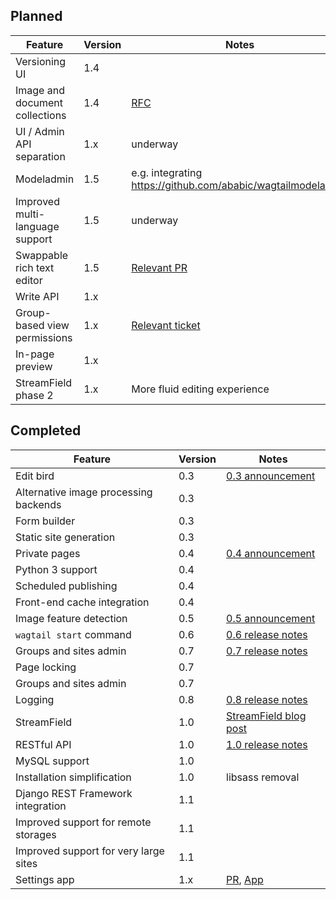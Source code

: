 ## Planned
Feature | Version | Notes
------- | ------- | -----
Versioning UI | 1.4 | 
Image and document collections | 1.4 | [RFC](https://github.com/torchbox/wagtail/wiki/Collections-RFC)
UI / Admin API separation | 1.x | underway
Modeladmin | 1.5 | e.g. integrating https://github.com/ababic/wagtailmodeladmin
Improved multi-language support | 1.5 | underway
Swappable rich text editor | 1.5 | [Relevant PR](https://github.com/torchbox/wagtail/pull/1521)
Write API | 1.x | 
Group-based view permissions | 1.x | [Relevant ticket](https://github.com/torchbox/wagtail/issues/257)
In-page preview | 1.x | 
StreamField phase 2 | 1.x | More fluid editing experience

## Completed
Feature | Version | Notes
------- | ------- | -----
Edit bird | 0.3 | [0.3 announcement](https://torchbox.com/blog/wagtail-03-say-hello-edit-bird/)
Alternative image processing backends | 0.3 |
Form builder | 0.3 |
Static site generation | 0.3 |
Private pages | 0.4 | [0.4 announcement](https://wagtail.io/blog/wagtail-04/)
Python 3 support | 0.4 | 
Scheduled publishing | 0.4 | 
Front-end cache integration | 0.4 | 
Image feature detection | 0.5 | [0.5 announcement](https://wagtail.io/blog/wagtail-05/)
`wagtail start` command | 0.6 | [0.6 release notes](http://docs.wagtail.io/en/v1.0/releases/0.6.html)
Groups and sites admin | 0.7 | [0.7 release notes](http://docs.wagtail.io/en/v1.0/releases/0.7.html)
Page locking | 0.7 | 
Groups and sites admin | 0.7 | 
Logging | 0.8 | [0.8 release notes](http://docs.wagtail.io/en/v1.0/releases/0.8.html)
StreamField | 1.0 | [StreamField blog post](https://torchbox.com/blog/rich-text-fields-and-faster-horses/)
RESTful API | 1.0 | [1.0 release notes](http://docs.wagtail.io/en/v1.0/releases/1.0.html)
MySQL support | 1.0 | 
Installation simplification | 1.0 | libsass removal
Django REST Framework integration | 1.1 |
Improved support for remote storages | 1.1 | 
Improved support for very large sites | 1.1 | 
Settings app | 1.x | [PR](https://github.com/torchbox/wagtail/pull/1754), [App](https://pypi.python.org/pypi/wagtailsettings)
